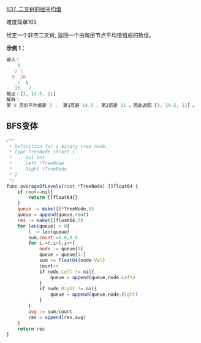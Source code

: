 [637. 二叉树的层平均值](https://leetcode-cn.com/problems/average-of-levels-in-binary-tree/)

难度简单165

给定一个非空二叉树, 返回一个由每层节点平均值组成的数组。

**示例 1：**

```javascript
输入：
    3
   / \
  9  20
    /  \
   15   7
输出：[3, 14.5, 11]
解释：
第 0 层的平均值是 3 ,  第1层是 14.5 , 第2层是 11 。因此返回 [3, 14.5, 11] 。
```

## BFS变体

```javascript
/**
 * Definition for a binary tree node.
 * type TreeNode struct {
 *     Val int
 *     Left *TreeNode
 *     Right *TreeNode
 * }
 */
func averageOfLevels(root *TreeNode) []float64 {
    if root==nil{
        return []float64{}
    }
    queue := make([]*TreeNode,0)
    queue = append(queue,root)
    res := make([]float64,0)
    for len(queue) > 0{
        l := len(queue)
        sum,count:=0.0,0.0
        for i:=0;i<l;i++{
            node := queue[0]
            queue = queue[1:]
            sum += float64(node.Val)
            count++
            if node.Left != nil{
                queue = append(queue,node.Left)
            }
            if node.Right != nil{
                queue = append(queue,node.Right)
            }
        }
        avg := sum/count
        res = append(res,avg)
    }
    return res
}
```